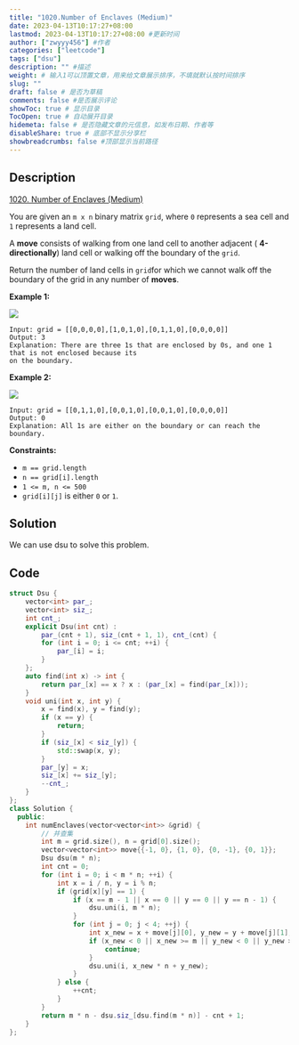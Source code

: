 ```yaml
---
title: "1020.Number of Enclaves (Medium)"
date: 2023-04-13T10:17:27+08:00
lastmod: 2023-04-13T10:17:27+08:00 #更新时间
author: ["zwyyy456"] #作者
categories: ["leetcode"]
tags: ["dsu"]
description: "" #描述
weight: # 输入1可以顶置文章，用来给文章展示排序，不填就默认按时间排序
slug: ""
draft: false # 是否为草稿
comments: false #是否展示评论
showToc: true # 显示目录
TocOpen: true # 自动展开目录
hidemeta: false # 是否隐藏文章的元信息，如发布日期、作者等
disableShare: true # 底部不显示分享栏
showbreadcrumbs: false #顶部显示当前路径
---
```

## Description
[1020. Number of Enclaves (Medium)](https://leetcode.com/problems/number-of-enclaves/)

You are given an `m x n` binary matrix `grid`, where `0` represents a sea cell and `1` represents a
land cell.

A **move** consists of walking from one land cell to another adjacent ( **4-directionally**) land
cell or walking off the boundary of the `grid`.

Return the number of land cells in `grid`for which we cannot walk off the boundary of the grid in
any number of **moves**.

**Example 1:**

![](https://pic-upyun.zwyyy456.tech/smms/2023-12-26-065326.jpg)

```
Input: grid = [[0,0,0,0],[1,0,1,0],[0,1,1,0],[0,0,0,0]]
Output: 3
Explanation: There are three 1s that are enclosed by 0s, and one 1 that is not enclosed because its
on the boundary.

```

**Example 2:**

![](https://pic-upyun.zwyyy456.tech/smms/2023-12-26-065327.jpg)

```
Input: grid = [[0,1,1,0],[0,0,1,0],[0,0,1,0],[0,0,0,0]]
Output: 0
Explanation: All 1s are either on the boundary or can reach the boundary.

```

**Constraints:**

- `m == grid.length`
- `n == grid[i].length`
- `1 <= m, n <= 500`
- `grid[i][j]` is either `0` or `1`.

## Solution
We can use dsu to solve this problem.

## Code
```cpp
struct Dsu {
    vector<int> par_;
    vector<int> siz_;
    int cnt_;
    explicit Dsu(int cnt) :
        par_(cnt + 1), siz_(cnt + 1, 1), cnt_(cnt) {
        for (int i = 0; i <= cnt; ++i) {
            par_[i] = i;
        }
    };
    auto find(int x) -> int {
        return par_[x] == x ? x : (par_[x] = find(par_[x]));
    }
    void uni(int x, int y) {
        x = find(x), y = find(y);
        if (x == y) {
            return;
        }
        if (siz_[x] < siz_[y]) {
            std::swap(x, y);
        }
        par_[y] = x;
        siz_[x] += siz_[y];
        --cnt_;
    }
};
class Solution {
  public:
    int numEnclaves(vector<vector<int>> &grid) {
        // 并查集
        int m = grid.size(), n = grid[0].size();
        vector<vector<int>> move{{-1, 0}, {1, 0}, {0, -1}, {0, 1}};
        Dsu dsu(m * n);
        int cnt = 0;
        for (int i = 0; i < m * n; ++i) {
            int x = i / n, y = i % n;
            if (grid[x][y] == 1) {
                if (x == m - 1 || x == 0 || y == 0 || y == n - 1) {
                    dsu.uni(i, m * n);
                }
                for (int j = 0; j < 4; ++j) {
                    int x_new = x + move[j][0], y_new = y + move[j][1];
                    if (x_new < 0 || x_new >= m || y_new < 0 || y_new >= n || grid[x_new][y_new] == 0) {
                        continue;
                    }
                    dsu.uni(i, x_new * n + y_new);
                }
            } else {
                ++cnt;
            }
        }
        return m * n - dsu.siz_[dsu.find(m * n)] - cnt + 1;
    }
};
```


